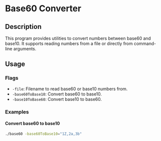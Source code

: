 # Base60 Converter

## Description
This program provides utilities to convert numbers between base60 and base10. It supports reading numbers from a file or directly from command-line arguments.

## Usage

### Flags
- `-file`: Filename to read base60 or base10 numbers from.
- `-base60ToBase10`: Convert base60 to base10.
- `-base10ToBase60`: Convert base10 to base60.

### Examples

#### Convert base60 to base10
```sh
./base60 -base60ToBase10="1Z,2a,3b"